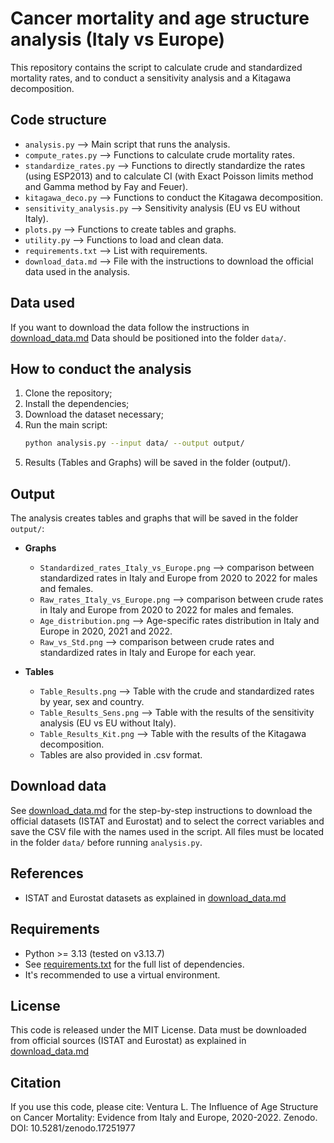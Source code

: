 # Cancer mortality and age structure analysis (Italy vs Europe)

This repository contains the script to calculate crude and standardized mortality rates, and to conduct a sensitivity analysis and a Kitagawa decomposition.

## Code structure

- `analysis.py` –-> Main script that runs the analysis.
- `compute_rates.py` –-> Functions to calculate crude mortality rates.
- `standardize_rates.py` –-> Functions to directly standardize the rates (using ESP2013) and to calculate CI (with Exact Poisson limits method and Gamma method by Fay and Feuer).
- `kitagawa_deco.py` –-> Functions to conduct the Kitagawa decomposition.
- `sensitivity_analysis.py` –-> Sensitivity analysis (EU vs EU without Italy).
- `plots.py` –-> Functions to create tables and graphs.
- `utility.py` –-> Functions to load and clean data.
- `requirements.txt` –->  List with requirements.
- `download_data.md` –-> File with the instructions to download the official data used in the analysis.

## Data used

If you want to download the data follow the instructions in [download_data.md](download_data.md)
Data should be positioned into the folder `data/`.

## How to conduct the analysis

1. Clone the repository;
2. Install the dependencies;
3. Download the dataset necessary;
4. Run the main script:
   ```bash
   python analysis.py --input data/ --output output/
5. Results (Tables and Graphs) will be saved in the folder (output/).

## Output

The analysis creates tables and graphs that will be saved in the folder `output/`:

- **Graphs**
  - `Standardized_rates_Italy_vs_Europe.png` --> comparison between standardized rates in Italy and Europe from 2020 to 2022 for males and females.
  - `Raw_rates_Italy_vs_Europe.png` --> comparison between crude rates in Italy and Europe from 2020 to 2022 for males and females.
  - `Age_distribution.png` --> Age-specific rates distribution in Italy and Europe in 2020, 2021 and 2022.
  - `Raw_vs_Std.png` --> comparison between crude rates and standardized rates in Italy and Europe for each year.

- **Tables**
  - `Table_Results.png` --> Table with the crude and standardized rates by year, sex and country.
  - `Table_Results_Sens.png` --> Table with the results of the sensitivity analysis (EU vs EU without Italy).
  - `Table_Results_Kit.png` --> Table with the results of the Kitagawa decomposition.
  - Tables are also provided in .csv format.

## Download data

See [download_data.md](download_data.md) for the step-by-step instructions to download the official datasets (ISTAT and Eurostat) and to select the correct variables and save the CSV file with the names used in the script.
All files must be located in the folder `data/` before running `analysis.py`.

## References

- ISTAT and Eurostat datasets as explained in [download_data.md](download_data.md)

## Requirements

- Python >= 3.13 (tested on v3.13.7)
- See [requirements.txt](requirements.txt) for the full list of dependencies.
- It's recommended to use a virtual environment.

## License
This code is released under the MIT License.
Data must be downloaded from official sources (ISTAT and Eurostat) as explained in [download_data.md](download_data.md)

## Citation
If you use this code, please cite:
Ventura L. The Influence of Age Structure on Cancer Mortality: Evidence from Italy and Europe, 2020-2022.
Zenodo. DOI: 10.5281/zenodo.17251977

